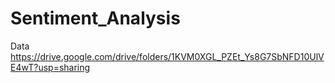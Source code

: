 # Sentiment_Analysis

Data
https://drive.google.com/drive/folders/1KVM0XGL_PZEt_Ys8G7SbNFD10UlVE4wT?usp=sharing
